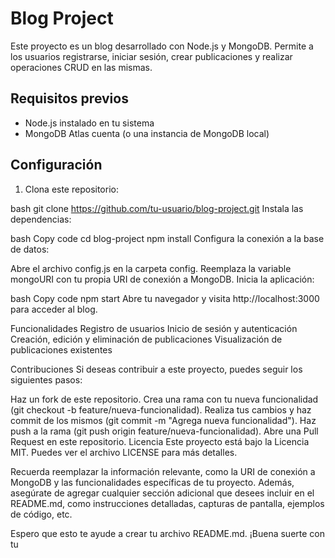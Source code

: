 # Blog Project

Este proyecto es un blog desarrollado con Node.js y MongoDB. Permite a los usuarios registrarse, iniciar sesión, crear publicaciones y realizar operaciones CRUD en las mismas.

## Requisitos previos

- Node.js instalado en tu sistema
- MongoDB Atlas cuenta (o una instancia de MongoDB local)

## Configuración

1. Clona este repositorio:

bash
   git clone https://github.com/tu-usuario/blog-project.git
Instala las dependencias:

bash
Copy code
cd blog-project
npm install
Configura la conexión a la base de datos:

Abre el archivo config.js en la carpeta config.
Reemplaza la variable mongoURI con tu propia URI de conexión a MongoDB.
Inicia la aplicación:

bash
Copy code
npm start
Abre tu navegador y visita http://localhost:3000 para acceder al blog.

Funcionalidades
Registro de usuarios
Inicio de sesión y autenticación
Creación, edición y eliminación de publicaciones
Visualización de publicaciones existentes


Contribuciones
Si deseas contribuir a este proyecto, puedes seguir los siguientes pasos:

Haz un fork de este repositorio.
Crea una rama con tu nueva funcionalidad (git checkout -b feature/nueva-funcionalidad).
Realiza tus cambios y haz commit de los mismos (git commit -m "Agrega nueva funcionalidad").
Haz push a la rama (git push origin feature/nueva-funcionalidad).
Abre una Pull Request en este repositorio.
Licencia
Este proyecto está bajo la Licencia MIT. Puedes ver el archivo LICENSE para más detalles.


Recuerda reemplazar la información relevante, como la URI de conexión a MongoDB y las funcionalidades específicas de tu proyecto. Además, asegúrate de agregar cualquier sección adicional que desees incluir en el README.md, como instrucciones detalladas, capturas de pantalla, ejemplos de código, etc.

Espero que esto te ayude a crear tu archivo README.md. ¡Buena suerte con tu 
